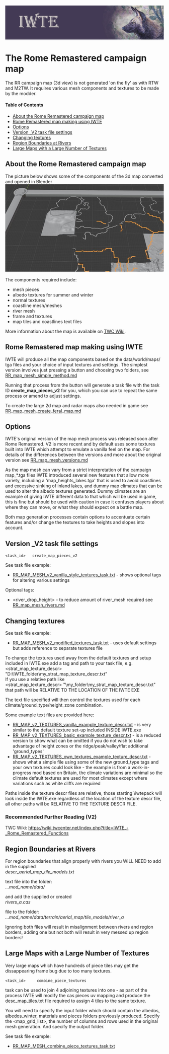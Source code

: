 ![IWTE banner](../IWTEgithub_images/IWTEbanner.jpg)
# The Rome Remastered campaign map

The RR campaign map (3d view) is not generated 'on the fly' as with RTW and M2TW. It requires various mesh components and textures to be made by the modder.

#### Table of Contents
* [About the Rome Remastered campaign map](#about-the-rome-remastered-campaign-map)
* [Rome Remastered map making using IWTE](#rome-remastered-map-making-using-iwte)
* [Options](#Options)
* [Version _V2 task file settings](#version-_v2-task-file-settings)
* [Changing textures](#changing-textures)
* [Region Boundaries at Rivers](#region-boundaries-at-rivers)
* [Large Maps with a Large Number of Textures](#large-maps-with-a-large-number-of-textures)

## About the Rome Remastered campaign map

The picture below shows some of the components of the 3d map converted and opened in Blender
![RR-mesh-components](../IWTEgithub_images/RR-mesh-components.jpg)

 The components required include:
* mesh pieces
* albedo textures for summer and winter
* normal textures
* coastline mesh/meshes
* river mesh
* frame and textures 
* map tiles and coastlines text files

More information about the map is available on [TWC Wiki](https://wiki.twcenter.net/index.php?title=Creating_New_Campaign_Map_in_Rome_Remastered).


## Rome Remastered map making using IWTE

IWTE will produce all the map components based on the data/world/maps/ tga files and your choice of input textures and settings.  The simplest version involves just pressing a button and choosing two folders, see [RR_map_mesh_simple_method.md](https://github.com/makanyane/IWTE/blob/main/documentation/RR_map_mesh_simple_method.md)

Running that process from the button will generate a task file with the task ID **create_map_pieces_v2** for you,  which you can use to repeat the same process or amend to adjust settings.

To create the large 2d map and radar maps also needed in game see [RR_map_mesh_create_feral_map.md](https://github.com/makanyane/IWTE/blob/main/documentation/RR_map_mesh_create_feral_map.md) 

## Options

IWTE's original version of the map mesh process was released soon after Rome Remastered.  V2 is more recent and by default uses some textures built into IWTE which attempt to emulate a vanilla feel on the map. For details of the differences between the versions and more about the original version see [RR_map_mesh_versions.md](https://github.com/makanyane/IWTE/blob/main/documentation/RR_map_mesh_versions.md)

As the map mesh can vary from a strict interpretation of the campaign map_*.tga files IWTE introduced several new features that allow more variety, including a 'map_heights_lakes.tga' that is used to avoid coastlines and excessive sinking of inland lakes, and dummy map climates that can be used to alter the albedo textures generated.  Dummy climates are an example of giving IWTE different data to that which will be used in game, this is fine but should be used with caution in case it confuses players about where they can move, or what they should expect on a battle map.

Both map generation processes contain options to accentuate certain features and/or change the textures to take heights and slopes into account.

## Version _V2 task file settings

    <task_id>   create_map_pieces_v2

See task file example:  
* [RR_MAP_MESH_v2_vanilla_style_textures_task.txt](https://github.com/makanyane/IWTE/blob/main/task_file_examples/RR_MAP_MESH_v2_vanilla_style_textures_task.txt) - shows optional tags for altering various settings

Optional tags:
* <river_drop_height> - to reduce amount of river_mesh required see [RR_map_mesh_rivers.md](https://github.com/makanyane/IWTE/blob/main/documentation/RR_map_mesh_rivers.md)

## Changing textures 

See task file example:  
* [RR_MAP_MESH_v2_modified_textures_task.txt](https://github.com/makanyane/IWTE/blob/main/task_file_examples/RR_MAP_MESH_v2_modified_textures_task.txt) - uses default settings but adds reference to separate textures file

To change the textures used away from the default textures and setup included in IWTE.exe add a tag and path to your task file, e.g.
	<strat_map_texture_descr>        "D:\IWTE_folder\my_strat_map_texture_descr.txt"  
If you use a relative path like  
	<strat_map_texture_descr>        "\my_folder\my_strat_map_texture_descr.txt"  
that path will be RELATIVE TO THE LOCATION OF THE IWTE EXE

The text file specified will then control the textures used for each climate/ground_type/height_zone combination.

Some example text files are provided here:
* [RR_MAP_v2_TEXTURES_vanilla_example_texture_descr.txt](https://github.com/makanyane/IWTE/blob/main/documentation/misc_files/RR_MAP_v2_TEXTURES_vanilla_example_texture_descr.txt) - is very similar to the default texture set-up included INSIDE IWTE.exe
* [RR_MAP_v2_TEXTURES_basic_example_texture_descr.txt](https://github.com/makanyane/IWTE/blob/main/documentation/misc_files/RR_MAP_v2_TEXTURES_basic_example_texture_descr.txt) - is a reduced version to show what can be omitted if you do not wish to take advantage of height zones or the ridge/peak/valley/flat additional 'ground_types'
* [RR_MAP_v2_TEXTURES_own_textures_example_texture_descr.txt](https://github.com/makanyane/IWTE/blob/main/documentation/misc_files/RR_MAP_v2_TEXTURES_own_textures_example_texture_descr.txt) - shows what a simple file using some of the new ground_type tags and your own textures could look like - the example is from a work-in-progress mod based on Britain, the climate variations are minimal so the climate default textures are used for most climates except where variations such as white cliffs are required

Paths inside the texture descr files are relative, those starting \iwtepack will look inside the IWTE.exe regardless of the location of the texture descr file, all other paths will be RELATIVE TO THE TEXTURE DESCR FILE.

### Recommended Further Reading (V2)
TWC Wiki:	https://wiki.twcenter.net/index.php?title=IWTE_-_Rome_Remastered_Functions

## Region Boundaries at Rivers
For region boundaries that align properly with rivers you WILL NEED to add in the supplied  
*descr_aerial_map_tile_models.txt*  

text file into the folder:  
*...mod_name/data/*   

and add the supplied or created  
*rivers_a.cas*  

file to the folder:  
*...mod_name/data/terrain/aerial_map/tile_models/river_a*  

Ignoring both files will result in misalignment between rivers and region borders, adding one but not both will result in very messed up region borders!

## Large Maps with a Large Number of Textures
Very large maps which have hundreds of piece tiles may get the dissappearing frame bug due to too many textures.  

    <task_id>     combine_piece_textures  
task can be used to join 4 adjoining textures into one - as part of the process IWTE will modify the cas pieces uv mapping and produce the desc_map_tiles.txt file required to assign 4 tiles to the same texture.

You will need to specify the input folder which should contain the albedos, albedos_winter, materials and pieces folders previously produced.  Specify the <map_grid_list>, the number of columns and rows used in the original mesh generation. And specify the output folder.

See task file example:
* [RR_MAP_MESH_combine_piece_textures_task.txt](https://github.com/makanyane/IWTE/blob/main/task_file_examples/RR_MAP_MESH_combine_piece_textures_task.txt)






